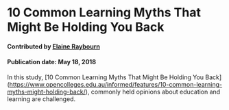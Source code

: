 
# 10 Common Learning Myths That Might Be Holding You Back

#### Contributed by [Elaine Raybourn](https://github.com/elaineraybourn)

#### Publication date: May 18, 2018

In this study, [10 Common Learning Myths That Might Be Holding You Back] (https://www.opencolleges.edu.au/informed/features/10-common-learning-myths-might-holding-back/), commonly held opinions about education and learning are challenged.

<!---
Publish: yes
Categories: Skills
Topics: Personal productivity and sustainability, Online learning
Level: 2
Prerequisites: defaults
Aggregate: none
--->
